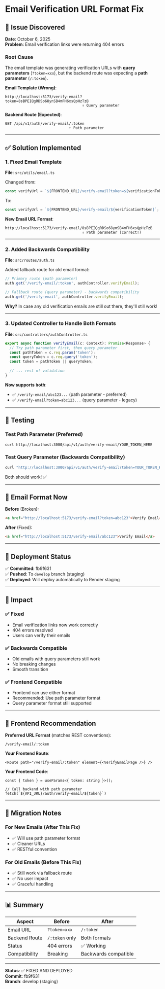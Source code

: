 # Email Verification URL Format Fix

## 🐛 Issue Discovered

**Date**: October 6, 2025  
**Problem**: Email verification links were returning 404 errors

### Root Cause
The email template was generating verification URLs with **query parameters** (`?token=xxx`), but the backend route was expecting a **path parameter** (`/:token`).

**Email Template (Wrong)**:
```
http://localhost:5173/verify-email?token=8sBPEIQgRDSo68ynSB4mFH6xsQpHzTzB
                                   ↑ Query parameter
```

**Backend Route (Expected)**:
```
GET /api/v1/auth/verify-email/:token
                             ↑ Path parameter
```

---

## ✅ Solution Implemented

### 1. Fixed Email Template
**File**: `src/utils/email.ts`

Changed from:
```typescript
const verifyUrl = `${FRONTEND_URL}/verify-email?token=${verificationToken}`;
```

To:
```typescript
const verifyUrl = `${FRONTEND_URL}/verify-email/${verificationToken}`;
```

**New Email URL Format**:
```
http://localhost:5173/verify-email/8sBPEIQgRDSo68ynSB4mFH6xsQpHzTzB
                                   ↑ Path parameter (correct!)
```

---

### 2. Added Backwards Compatibility
**File**: `src/routes/auth.ts`

Added fallback route for old email format:
```typescript
// Primary route (path parameter)
auth.get('/verify-email/:token', authController.verifyEmail);

// Fallback route (query parameter) - backwards compatibility
auth.get('/verify-email', authController.verifyEmail);
```

**Why?** In case any old verification emails are still out there, they'll still work!

---

### 3. Updated Controller to Handle Both Formats
**File**: `src/controllers/authController.ts`

```typescript
export async function verifyEmail(c: Context): Promise<Response> {
  // Try path parameter first, then query parameter
  const pathToken = c.req.param('token');
  const queryToken = c.req.query('token');
  const token = pathToken || queryToken;
  
  // ... rest of validation
}
```

**Now supports both**:
- ✅ `/verify-email/abc123...` (path parameter - preferred)
- ✅ `/verify-email?token=abc123...` (query parameter - legacy)

---

## 🧪 Testing

### Test Path Parameter (Preferred)
```bash
curl http://localhost:3000/api/v1/auth/verify-email/YOUR_TOKEN_HERE
```

### Test Query Parameter (Backwards Compatibility)
```bash
curl "http://localhost:3000/api/v1/auth/verify-email?token=YOUR_TOKEN_HERE"
```

Both should work! ✅

---

## 📧 Email Format Now

**Before** (Broken):
```html
<a href="http://localhost:5173/verify-email?token=abc123">Verify Email</a>
```

**After** (Fixed):
```html
<a href="http://localhost:5173/verify-email/abc123">Verify Email</a>
```

---

## 🚀 Deployment Status

✅ **Committed**: fb9f631  
✅ **Pushed**: To `develop` branch (staging)  
✅ **Deployed**: Will deploy automatically to Render staging  

---

## 📝 Impact

### ✅ Fixed
- Email verification links now work correctly
- 404 errors resolved
- Users can verify their emails

### ✅ Backwards Compatible
- Old emails with query parameters still work
- No breaking changes
- Smooth transition

### ✅ Frontend Compatible
- Frontend can use either format
- Recommended: Use path parameter format
- Query parameter format still supported

---

## 🎯 Frontend Recommendation

**Preferred URL Format** (matches REST conventions):
```
/verify-email/:token
```

**Your Frontend Route**:
```tsx
<Route path="/verify-email/:token" element={<VerifyEmailPage />} />
```

**Your Frontend Code**:
```tsx
const { token } = useParams<{ token: string }>();

// Call backend with path parameter
fetch(`${API_URL}/auth/verify-email/${token}`)
```

---

## 🔄 Migration Notes

### For New Emails (After This Fix)
- ✅ Will use path parameter format
- ✅ Cleaner URLs
- ✅ RESTful convention

### For Old Emails (Before This Fix)
- ✅ Still work via fallback route
- ✅ No user impact
- ✅ Graceful handling

---

## 📊 Summary

| Aspect | Before | After |
|--------|--------|-------|
| Email URL | `?token=xxx` | `/:token` |
| Backend Route | `/:token` only | Both formats |
| Status | 404 errors | ✅ Working |
| Compatibility | Breaking | Backwards compatible |

---

**Status**: ✅ FIXED AND DEPLOYED  
**Commit**: fb9f631  
**Branch**: develop (staging)
